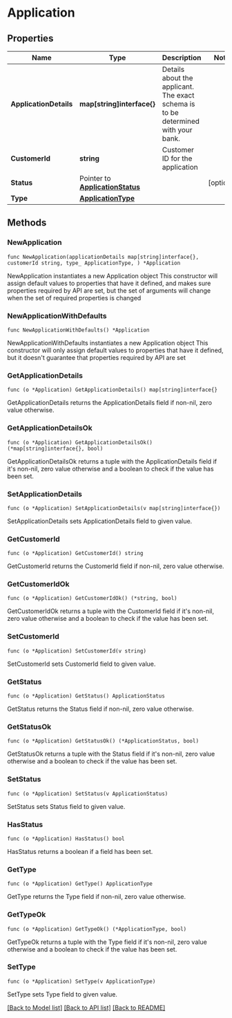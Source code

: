 # Application

## Properties

Name | Type | Description | Notes
------------ | ------------- | ------------- | -------------
**ApplicationDetails** | **map[string]interface{}** | Details about the applicant. The exact schema is to be determined with your bank. | 
**CustomerId** | **string** | Customer ID for the application | 
**Status** | Pointer to [**ApplicationStatus**](ApplicationStatus.md) |  | [optional] 
**Type** | [**ApplicationType**](ApplicationType.md) |  | 

## Methods

### NewApplication

`func NewApplication(applicationDetails map[string]interface{}, customerId string, type_ ApplicationType, ) *Application`

NewApplication instantiates a new Application object
This constructor will assign default values to properties that have it defined,
and makes sure properties required by API are set, but the set of arguments
will change when the set of required properties is changed

### NewApplicationWithDefaults

`func NewApplicationWithDefaults() *Application`

NewApplicationWithDefaults instantiates a new Application object
This constructor will only assign default values to properties that have it defined,
but it doesn't guarantee that properties required by API are set

### GetApplicationDetails

`func (o *Application) GetApplicationDetails() map[string]interface{}`

GetApplicationDetails returns the ApplicationDetails field if non-nil, zero value otherwise.

### GetApplicationDetailsOk

`func (o *Application) GetApplicationDetailsOk() (*map[string]interface{}, bool)`

GetApplicationDetailsOk returns a tuple with the ApplicationDetails field if it's non-nil, zero value otherwise
and a boolean to check if the value has been set.

### SetApplicationDetails

`func (o *Application) SetApplicationDetails(v map[string]interface{})`

SetApplicationDetails sets ApplicationDetails field to given value.


### GetCustomerId

`func (o *Application) GetCustomerId() string`

GetCustomerId returns the CustomerId field if non-nil, zero value otherwise.

### GetCustomerIdOk

`func (o *Application) GetCustomerIdOk() (*string, bool)`

GetCustomerIdOk returns a tuple with the CustomerId field if it's non-nil, zero value otherwise
and a boolean to check if the value has been set.

### SetCustomerId

`func (o *Application) SetCustomerId(v string)`

SetCustomerId sets CustomerId field to given value.


### GetStatus

`func (o *Application) GetStatus() ApplicationStatus`

GetStatus returns the Status field if non-nil, zero value otherwise.

### GetStatusOk

`func (o *Application) GetStatusOk() (*ApplicationStatus, bool)`

GetStatusOk returns a tuple with the Status field if it's non-nil, zero value otherwise
and a boolean to check if the value has been set.

### SetStatus

`func (o *Application) SetStatus(v ApplicationStatus)`

SetStatus sets Status field to given value.

### HasStatus

`func (o *Application) HasStatus() bool`

HasStatus returns a boolean if a field has been set.

### GetType

`func (o *Application) GetType() ApplicationType`

GetType returns the Type field if non-nil, zero value otherwise.

### GetTypeOk

`func (o *Application) GetTypeOk() (*ApplicationType, bool)`

GetTypeOk returns a tuple with the Type field if it's non-nil, zero value otherwise
and a boolean to check if the value has been set.

### SetType

`func (o *Application) SetType(v ApplicationType)`

SetType sets Type field to given value.



[[Back to Model list]](../../README.md#documentation-for-models) [[Back to API list]](../../README.md#documentation-for-api-endpoints) [[Back to README]](../../README.md)


